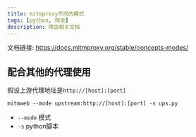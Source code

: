 ```yaml
---
title: mitmproxy不同的模式
tags: [python, 爬虫]
description: 爬虫相关文档
---
```


文档链接: https://docs.mitmproxy.org/stable/concepts-modes/

## 配合其他的代理使用

假设上游代理地址是`http://[host]:[port]`

```shell
mitmweb --mode upstream:http://[host]:[port] -s ups.py
```

- `--mode` 模式
- `-s` python脚本